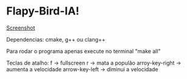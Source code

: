 # Flapy-Bird-IA!
[Screenshot](https://user-images.githubusercontent.com/89217994/197409201-0de15e3b-4956-43de-97a9-0764d82bfe8c.png)

Dependencias: cmake, g++ ou clang++

Para rodar o programa apenas execute no terminal "make all"

Teclas de atalho:
  f -> fullscreen
  r -> mata a populão
  arroy-key-right -> aumenta a velocidade
  arrow-key-left -> diminui a velocidade
